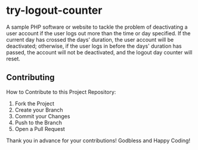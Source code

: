 # try-logout-counter
A sample PHP software or website to tackle the problem of deactivating a user account if the user logs out more than the time or day specified. If the current day has crossed the days' duration, the user account will be deactivated; otherwise, if the user logs in before the days' duration has passed, the account will not be deactivated, and the logout day counter will reset.

## Contributing
How to Contribute to this Project Repository:
1. Fork the Project
2. Create your Branch 
3. Commit your Changes 
4. Push to the Branch 
5. Open a Pull Request

Thank you in advance for your contributions! Godbless and Happy Coding! 
